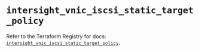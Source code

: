 # `intersight_vnic_iscsi_static_target_policy`

Refer to the Terraform Registry for docs: [`intersight_vnic_iscsi_static_target_policy`](https://registry.terraform.io/providers/ciscodevnet/intersight/1.0.71/docs/resources/vnic_iscsi_static_target_policy).
